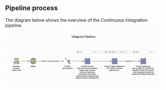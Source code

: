 ## Pipeline process
The diagram below shows the overview of the Continuous Integration pipeline.
![pipeline](./pipeline.png)